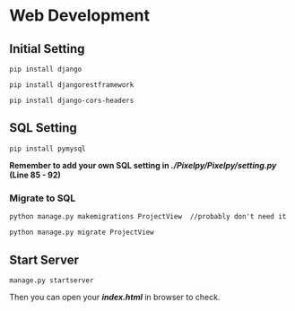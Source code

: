 # Web Development
## Initial Setting
    pip install django

    pip install djangorestframework

    pip install django-cors-headers


## SQL Setting
    pip install pymysql
    
**Remember to add your own SQL setting in *./Pixelpy/Pixelpy/setting.py* (Line 85 - 92)**
    
### Migrate to SQL
    python manage.py makemigrations ProjectView  //probably don't need it

    python manage.py migrate ProjectView


## Start Server
    manage.py startserver
Then you can open your ***index.html*** in browser to check.
